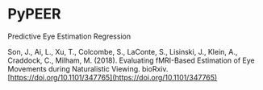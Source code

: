 # PyPEER
Predictive Eye Estimation Regression

Son, J., Ai, L., Xu, T., Colcombe, S., LaConte, S., Lisinski, J., Klein, A., Craddock, C., Milham, M. (2018). Evaluating fMRI-Based Estimation of Eye Movements during Naturalistic Viewing. bioRxiv. [https://doi.org/10.1101/347765](https://doi.org/10.1101/347765)
